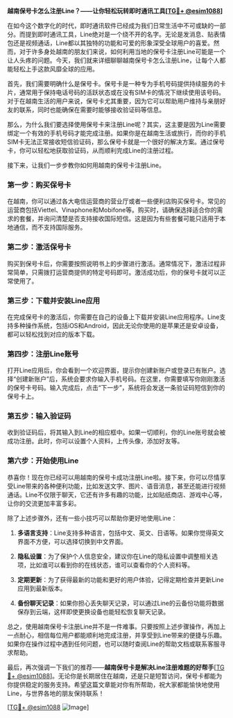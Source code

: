 **越南保号卡怎么注册Line？——让你轻松玩转即时通讯工具[[TG💪+ @esim1088](https://t.me/s/esim1088)]**

在如今这个数字化的时代，即时通讯软件已经成为我们日常生活中不可或缺的一部分。而提到即时通讯工具，Line绝对是一个绕不开的名字。无论是发消息、贴表情包还是视频通话，Line都以其独特的功能和可爱的形象深受全球用户的喜爱。然而，对于许多身处越南的朋友们来说，如何利用当地的保号卡注册Line可能是一个让人头疼的问题。今天，我们就来详细聊聊越南保号卡怎么注册Line，让每个人都能轻松上手这款风靡全球的应用。

首先，我们需要明确什么是保号卡。保号卡是一种专为手机号码提供持续服务的卡片，通常用于保持电话号码的活跃状态或在没有SIM卡的情况下继续使用该号码。对于在越南生活的用户来说，保号卡尤其重要，因为它可以帮助用户维持与亲朋好友的联系，同时也能确保在需要时能够接收验证码等信息。

那么，为什么我们要选择使用保号卡来注册Line呢？其实，这主要是因为Line需要绑定一个有效的手机号码才能完成注册。如果你是在越南生活或旅行，而你的手机SIM卡无法正常接收短信验证码，那么保号卡就是一个很好的解决方案。通过保号卡，你可以轻松地获取验证码，从而顺利完成Line的注册过程。

接下来，让我们一步步教你如何用越南的保号卡注册Line。

### 第一步：购买保号卡

在越南，你可以通过各大电信运营商的营业厅或者一些便利店购买保号卡。常见的运营商包括Viettel、Vinaphone和Mobifone等。购买时，请确保选择适合你的需求的套餐，并询问清楚是否支持接收国际短信。这是因为有些套餐可能只适用于本地通信，而不支持国际服务。

### 第二步：激活保号卡

购买到保号卡后，你需要按照说明书上的步骤进行激活。通常情况下，激活过程非常简单，只需拨打运营商提供的特定号码即可。激活成功后，你的保号卡就可以正常使用了。

### 第三步：下载并安装Line应用

在完成保号卡的激活后，你需要在自己的设备上下载并安装Line应用程序。Line支持多种操作系统，包括iOS和Android，因此无论你使用的是苹果还是安卓设备，都可以轻松找到对应的版本下载。

### 第四步：注册Line账号

打开Line应用后，你会看到一个欢迎界面，提示你创建新账户或登录已有账户。选择“创建新账户”后，系统会要求你输入手机号码。在这里，你需要填写你刚刚激活的保号卡号码。输入完成后，点击“下一步”，系统将会发送一条验证码短信到你的保号卡上。

### 第五步：输入验证码

收到验证码后，将其输入到Line的相应框中。如果一切顺利，你的Line账号就会被成功注册。此时，你可以设置个人资料，上传头像，添加好友等。

### 第六步：开始使用Line

恭喜你！现在你已经可以用越南的保号卡成功注册Line啦。接下来，你可以尽情享受Line带来的各种便利功能，比如发送文字、图片、语音消息，甚至还能进行视频通话。Line不仅限于聊天，它还有许多有趣的功能，比如贴纸商店、游戏中心等，让你的交流更加丰富多彩。

除了上述步骤外，还有一些小技巧可以帮助你更好地使用Line：

1. **多语言支持**：Line支持多种语言，包括中文、英文、日语等。如果你觉得英文界面不方便，可以选择切换到中文界面。
   
2. **隐私设置**：为了保护个人信息安全，建议你在Line的隐私设置中调整相关选项，比如谁可以看到你的在线状态，谁可以查看你的个人资料等。

3. **定期更新**：为了获得最新的功能和更好的用户体验，记得定期检查并更新Line应用到最新版本。

4. **备份聊天记录**：如果你担心丢失聊天记录，可以通过Line的云备份功能将数据保存到云端，这样即使更换设备也能轻松恢复聊天记录。

总之，使用越南保号卡注册Line并不是一件难事。只要按照上述步骤操作，再加上一点耐心，相信每位用户都能顺利地完成注册，并享受到Line带来的便捷与乐趣。如果你在操作过程中遇到任何问题，也可以随时查阅Line的帮助文档或联系客服寻求帮助。

最后，再次强调一下我们的推荐——**越南保号卡是解决Line注册难题的好帮手**[[TG💪+ @esim1088](https://t.me/s/esim1088)]。无论你是长期居住在越南，还是只是短暂访问，保号卡都能为你提供稳定的服务支持。希望这篇文章能对你有所帮助，祝大家都能愉快地使用Line，与世界各地的朋友保持联系！

[[TG💪+ @esim1088](https://t.me/s/esim1088) ![Image](https://i.postimg.cc/4NQfJmqS/Snipaste-2025-05-13-00-14-12.png)]